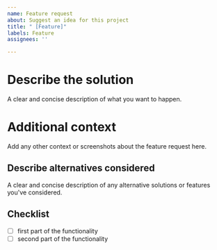 ```yaml
---
name: Feature request
about: Suggest an idea for this project
title: " [Feature]"
labels: Feature
assignees: ''

---
```


# Describe the solution 
A clear and concise description of what you want to happen.

# Additional context 
Add any other context or screenshots about the feature request here.

## Describe alternatives considered 
A clear and concise description of any alternative solutions or features you've considered.

## Checklist
- [ ] first part of the functionality
- [ ] second part of the functionality
